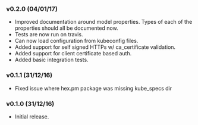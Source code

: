 ### v0.2.0 (04/01/17)

- Improved documentation around model properties. Types of each of the
  properties should all be documented now.
- Tests are now run on travis.
- Can now load configuration from kubeconfig files.
- Added support for self signed HTTPs w/ ca_certificate validation.
- Added support for client certificate based auth.
- Added basic integration tests.

### v0.1.1 (31/12/16)

- Fixed issue where hex.pm package was missing kube_specs dir

### v0.1.0 (31/12/16)

- Initial release.

